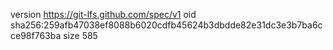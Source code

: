 version https://git-lfs.github.com/spec/v1
oid sha256:259afb47038ef8088b6020cdfb45624b3dbdde82e31dc3e3b7ba6cce98f763ba
size 585

